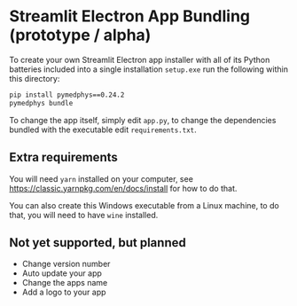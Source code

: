 # Streamlit Electron App Bundling (prototype / alpha)

To create your own Streamlit Electron app installer with all of its Python
batteries included into a single installation `setup.exe` run the following
within this directory:

```bash
pip install pymedphys==0.24.2
pymedphys bundle
```

To change the app itself, simply edit `app.py`, to change the dependencies
bundled with the executable edit `requirements.txt`.

## Extra requirements

You will need `yarn` installed on your computer, see
<https://classic.yarnpkg.com/en/docs/install> for how to do that.

You can also create this Windows executable from a Linux machine, to do that,
you will need to have `wine` installed.

## Not yet supported, but planned

* Change version number
* Auto update your app
* Change the apps name
* Add a logo to your app
